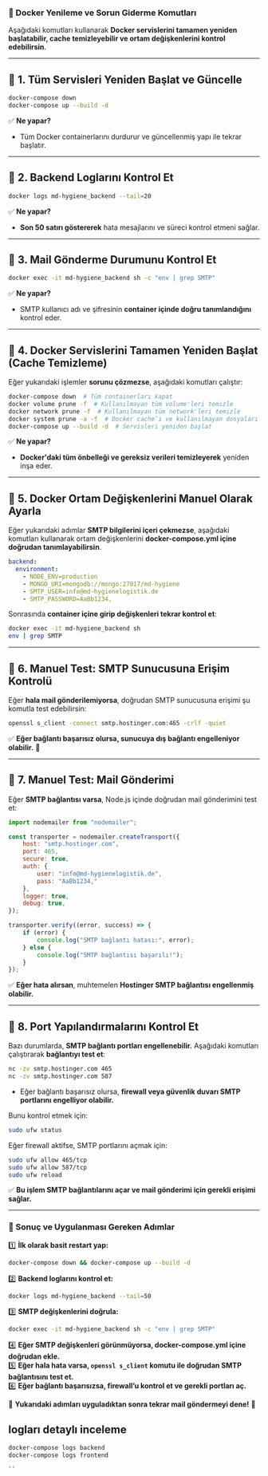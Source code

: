 ### **🚀 Docker Yenileme ve Sorun Giderme Komutları**  
Aşağıdaki komutları kullanarak **Docker servislerini tamamen yeniden başlatabilir, cache temizleyebilir ve ortam değişkenlerini kontrol edebilirsin**.

---

## **📌 1. Tüm Servisleri Yeniden Başlat ve Güncelle**
```bash
docker-compose down
docker-compose up --build -d
```
✅ **Ne yapar?**  
- Tüm Docker containerlarını durdurur ve güncellenmiş yapı ile tekrar başlatır.

---

## **📌 2. Backend Loglarını Kontrol Et**
```bash
docker logs md-hygiene_backend --tail=20
```
✅ **Ne yapar?**  
- **Son 50 satırı göstererek** hata mesajlarını ve süreci kontrol etmeni sağlar.

---

## **📌 3. Mail Gönderme Durumunu Kontrol Et**
```bash
docker exec -it md-hygiene_backend sh -c "env | grep SMTP"
```
✅ **Ne yapar?**  
- SMTP kullanıcı adı ve şifresinin **container içinde doğru tanımlandığını** kontrol eder.

---

## **📌 4. Docker Servislerini Tamamen Yeniden Başlat (Cache Temizleme)**
Eğer yukarıdaki işlemler **sorunu çözmezse**, aşağıdaki komutları çalıştır:

```bash
docker-compose down  # Tüm containerları kapat
docker volume prune -f  # Kullanılmayan tüm volume'leri temizle
docker network prune -f  # Kullanılmayan tüm network'leri temizle
docker system prune -a -f  # Docker cache’i ve kullanılmayan dosyaları temizle
docker-compose up --build -d  # Servisleri yeniden başlat
```
✅ **Ne yapar?**  
- **Docker'daki tüm önbelleği ve gereksiz verileri temizleyerek** yeniden inşa eder.

---

## **📌 5. Docker Ortam Değişkenlerini Manuel Olarak Ayarla**
Eğer yukarıdaki adımlar **SMTP bilgilerini içeri çekmezse**, aşağıdaki komutları kullanarak ortam değişkenlerini **docker-compose.yml içine doğrudan tanımlayabilirsin**.

```yaml
backend:
  environment:
    - NODE_ENV=production
    - MONGO_URI=mongodb://mongo:27017/md-hygiene
    - SMTP_USER=info@md-hygienelogistik.de
    - SMTP_PASSWORD=AaBb1234,
```
Sonrasında **container içine girip değişkenleri tekrar kontrol et**:
```bash
docker exec -it md-hygiene_backend sh
env | grep SMTP
```

---

## **📌 6. Manuel Test: SMTP Sunucusuna Erişim Kontrolü**
Eğer **hala mail gönderilemiyorsa**, doğrudan SMTP sunucusuna erişimi şu komutla test edebilirsin:

```bash
openssl s_client -connect smtp.hostinger.com:465 -crlf -quiet
```
✅ **Eğer bağlantı başarısız olursa, sunucuya dış bağlantı engelleniyor olabilir.** 🔴

---

## **📌 7. Manuel Test: Mail Gönderimi**
Eğer **SMTP bağlantısı varsa**, Node.js içinde doğrudan mail gönderimini test et:

```javascript
import nodemailer from "nodemailer";

const transporter = nodemailer.createTransport({
    host: "smtp.hostinger.com",
    port: 465,
    secure: true,
    auth: {
        user: "info@md-hygienelogistik.de",
        pass: "AaBb1234,"
    },
    logger: true,
    debug: true,
});

transporter.verify((error, success) => {
    if (error) {
        console.log("SMTP bağlantı hatası:", error);
    } else {
        console.log("SMTP bağlantısı başarılı!");
    }
});
```
✅ **Eğer hata alırsan**, muhtemelen **Hostinger SMTP bağlantısı engellenmiş olabilir.**

---

## **📌 8. Port Yapılandırmalarını Kontrol Et**
Bazı durumlarda, **SMTP bağlantı portları engellenebilir.** Aşağıdaki komutları çalıştırarak **bağlantıyı test et**:

```bash
nc -zv smtp.hostinger.com 465
nc -zv smtp.hostinger.com 587
```
- Eğer bağlantı başarısız olursa, **firewall veya güvenlik duvarı SMTP portlarını engelliyor olabilir.**  

Bunu kontrol etmek için:
```bash
sudo ufw status
```
Eğer firewall aktifse, SMTP portlarını açmak için:
```bash
sudo ufw allow 465/tcp
sudo ufw allow 587/tcp
sudo ufw reload
```
✅ **Bu işlem SMTP bağlantılarını açar ve mail gönderimi için gerekli erişimi sağlar.**

---

### **📌 Sonuç ve Uygulanması Gereken Adımlar**  
1️⃣ **İlk olarak basit restart yap:**  
   ```bash
   docker-compose down && docker-compose up --build -d
   ```
2️⃣ **Backend loglarını kontrol et:**  
   ```bash
   docker logs md-hygiene_backend --tail=50
   ```
3️⃣ **SMTP değişkenlerini doğrula:**  
   ```bash
   docker exec -it md-hygiene_backend sh -c "env | grep SMTP"
   ```
4️⃣ **Eğer SMTP değişkenleri görünmüyorsa, docker-compose.yml içine doğrudan ekle.**  
5️⃣ **Eğer hala hata varsa, `openssl s_client` komutu ile doğrudan SMTP bağlantısını test et.**  
6️⃣ **Eğer bağlantı başarısızsa, firewall’u kontrol et ve gerekli portları aç.**

🔹 **Yukarıdaki adımları uyguladıktan sonra tekrar mail göndermeyi dene!** 🚀

## logları detaylı inceleme
```bash
docker-compose logs backend
docker-compose logs frontend

``
